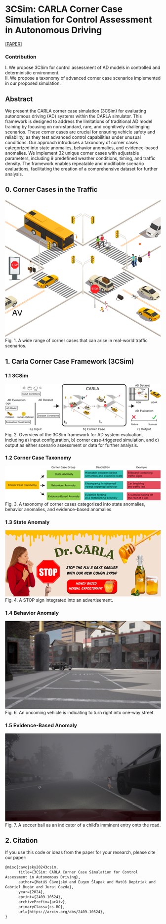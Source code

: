 # 3CSim: CARLA Corner Case Simulation for Control Assessment in Autonomous Driving
[[PAPER]](https://arxiv.org/abs/2409.10524) 

### Contribution
I. We propose 3CSim for control assessment of AD models
in controlled and deterministic environment. <br>
II. We propose a taxonomy of advanced corner case scenarios implemented in our proposed simulation.


## Abstract
We present the CARLA corner case simulation (3CSim) for evaluating autonomous driving (AD) systems within the CARLA simulator. 
This framework is designed to address the limitations of traditional AD model training by focusing on non-standard, rare, 
and cognitively challenging scenarios. 
These corner cases are crucial for ensuring vehicle safety and reliability, as they test advanced control capabilities under unusual conditions. 
Our approach introduces a taxonomy of corner cases categorized into state anomalies, behavior anomalies, and evidence-based anomalies. 
We implement 32 unique corner cases with adjustable parameters, including 9 predefined weather conditions, timing, and traffic density. 
The framework enables repeatable and modifiable scenario evaluations, facilitating the creation of a comprehensive dataset for further analysis.

## 0. Corner Cases in the Traffic

<img src="3csim_paper_figures/corner_cases.png"/>
Fig. 1. A wide range of corner cases that can arise in real-world traffic
scenarios.

## 1. Carla Corner Case Framework (3CSim)

### 1.1 3CSim
<img src="3csim_paper_figures/3csim.png"/>
Fig. 2. Overview of the 3CSim framework for AD system evaluation, including a) input configuration, b) corner case-triggered simulation, and c) output as
either scenario assessment or data for further analysis.

### 1.2 Corner Case Taxonomy
<img src="3csim_paper_figures/2c_taxonomy.png"/>
Fig. 3. A taxonomy of corner cases categorized into state anomalies, behavior anomalies, and evidence-based anomalies.

### 1.3 State Anomaly
<img src="3csim_paper_figures/stop_flu.png"/>
Fig. 4. A STOP sign integrated into an advertisement.

### 1.4 Behavior Anomaly
<img src="3csim_paper_figures/1704946.png"/>
Fig. 6. An oncoming vehicle is indicating to turn right into one-way street.

### 1.5 Evidence-Based Anomaly

<img src="3csim_paper_figures/350317.png"/>
Fig. 7. A soccer ball as an indicator of a child’s imminent entry onto the
road.

## 2. Citation
If you use this code or ideas from the paper for your research, please cite our paper:
```
@misc{cavojsky20243csim,
      title={3CSim: CARLA Corner Case Simulation for Control Assessment in Autonomous Driving}, 
      author={Matúš Čávojský and Eugen Šlapak and Matúš Dopiriak and Gabriel Bugár and Juraj Gazda},
      year={2024},
      eprint={2409.10524},
      archivePrefix={arXiv},
      primaryClass={cs.RO},
      url={https://arxiv.org/abs/2409.10524}, 
}
```